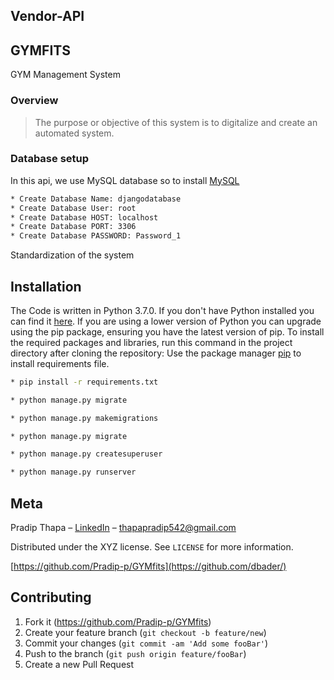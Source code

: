 ## Vendor-API


## GYMFITS
GYM Management System
### Overview
> The purpose or objective of this system is to digitalize and create an automated system. 


### Database setup
In this api, we use MySQL database so to install [MySQL](https://dev.mysql.com/downloads/installer/)
```bash
* Create Database Name: djangodatabase
* Create Database User: root
* Create Database HOST: localhost
* Create Database PORT: 3306
* Create Database PASSWORD: Password_1 

```

Standardization of the system
## Installation
The Code is written in Python 3.7.0. If you don't have Python installed you can find it [here](https://www.python.org/downloads/). If you are using a lower version of Python you can upgrade using the pip package, ensuring you have the latest version of pip. To install the required packages and libraries, run this command in the project directory after cloning the repository:
Use the package manager [pip](https://pip.pypa.io/en/stable/) to install requirements file.


```bash
* pip install -r requirements.txt

* python manage.py migrate

* python manage.py makemigrations

* python manage.py migrate

* python manage.py createsuperuser

* python manage.py runserver

```

## Meta

Pradip Thapa – [LinkedIn](https://www.linkedin.com/in/pradip-thapa-36119719a/) – thapapradip542@gmail.com

Distributed under the XYZ license. See ``LICENSE`` for more information.

[https://github.com/Pradip-p/GYMfits](https://github.com/dbader/)

## Contributing

1. Fork it (<https://github.com/Pradip-p/GYMfits>)
2. Create your feature branch (`git checkout -b feature/new`)
3. Commit your changes (`git commit -am 'Add some fooBar'`)
4. Push to the branch (`git push origin feature/fooBar`)
5. Create a new Pull Request

<!-- Markdown link & img dfn's -->
[npm-image]: https://img.shields.io/npm/v/datadog-metrics.svg?style=flat-square
[npm-url]: https://npmjs.org/package/datadog-metrics
[npm-downloads]: https://img.shields.io/npm/dm/datadog-metrics.svg?style=flat-square
[travis-image]: https://img.shields.io/travis/dbader/node-datadog-metrics/master.svg?style=flat-square
[travis-url]: https://travis-ci.org/dbader/node-datadog-metrics
[wiki]: https://github.com/yourname/yourproject/wiki




